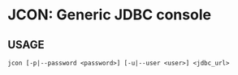# JCON: Generic JDBC console

## USAGE

```
jcon [-p|--password <password>] [-u|--user <user>] <jdbc_url>
```
